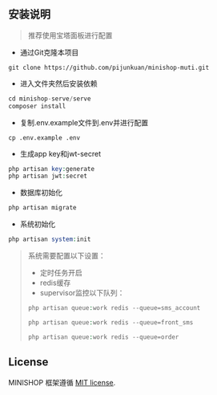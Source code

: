 ## 安装说明

>推荐使用宝塔面板进行配置

* 通过Git克隆本项目

```$xslt
git clone https://github.com/pijunkuan/minishop-muti.git
```

* 进入文件夹然后安装依赖
```php
cd minishop-serve/serve
composer install
```

* 复制.env.example文件到.env并进行配置
```shell script
cp .env.example .env
```

* 生成app key和jwt-secret
```php
php artisan key:generate
php artisan jwt:secret
```

* 数据库初始化
```php
php artisan migrate
```

 * 系统初始化
 ```php
php artisan system:init
```

>系统需要配置以下设置：
>* 定时任务开启
>* redis缓存
>* supervisor监控以下队列：
>```php
>php artisan queue:work redis --queue=sms_account
>```
>```php
>php artisan queue:work redis --queue=front_sms
>```
>```php
>php artisan queue:work redis --queue=order
>```

## License

MINISHOP 框架遵循 [MIT license](https://opensource.org/licenses/MIT).
